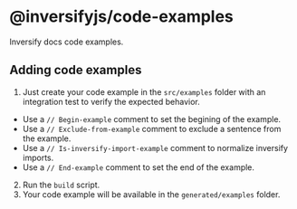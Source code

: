 # @inversifyjs/code-examples

Inversify docs code examples.

## Adding code examples

1. Just create your code example in the `src/examples` folder with an integration test to verify the expected behavior.
  - Use a `// Begin-example` comment to set the begining of the example.
  - Use a `// Exclude-from-example` comment to exclude a sentence from the example.
  - Use a `// Is-inversify-import-example` comment to normalize inversify imports.
  - Use a `// End-example` comment to set the end of the example.
2. Run the `build` script.
3. Your code example will be available in the `generated/examples` folder.
